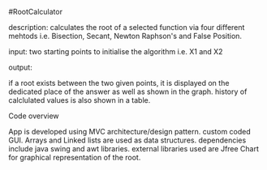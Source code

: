 #RootCalculator

description: calculates the root of a selected function via four different mehtods i.e. Bisection, Secant, Newton Raphson's and False Position.

input: two starting points to initialise the algorithm i.e. X1 and X2

output:

if a root exists between the two given points, it is displayed on the dedicated place of the answer as well as shown in the graph. history of calclulated values is also shown in a table.

Code overview

App is developed using MVC architecture/design pattern.
custom coded GUI.
Arrays and Linked lists are used as data structures.
dependencies include java swing and awt libraries.
external libraries used are Jfree Chart for graphical representation of the root.
